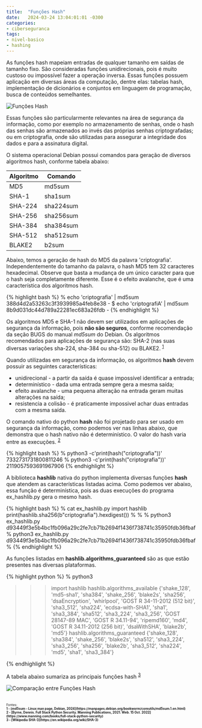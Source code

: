 ```yaml
---
title:  "Funções Hash"
date:   2024-03-24 13:04:01:01 -0300
categories: 
- ciberseguranca
tags: 
- nivel-basico 
- hashing
---
```


As funções hash mapeiam entradas de qualquer tamanho em saídas de tamanho fixo. São consideradas funções unidirecionais, pois é muito custoso ou impossível fazer a operação inversa. Essas funções possuem aplicação em diversas áreas da computação, dentre elas: tabelas hash, implementação de dicionários e conjuntos em linguagem de programação, busca de conteúdos semelhantes.

![Funções Hash](/blog/assets/images/hash_function.jpeg)

Essas funções são particularmente relevantes na área de segurança da informação, como por exemplo no armazenamento de senhas, onde o hash das senhas são armazenados ao invés das próprias senhas criptografadas; ou em criptografia, onde são utilizadas para assegurar a integridade dos dados e para a assinatura digital. 

O sistema operacional Debian possui comandos para geração de diversos algoritmos hash, conforme tabela abaixo:

| Algoritmo  | Comando   | 
|------------|-----------|
| MD5        | md5sum    |   
| SHA-1      | sha1sum   |   
| SHA-224    | sha224sum |   
| SHA-256    | sha256sum |      
| SHA-384    | sha384sum |  
| SHA-512    | sha512sum |
| BLAKE2     | b2sum     |  

Abaixo, temos a geração de hash do MD5 da palavra 'criptografia'. Independentemente do tamanho da palavra, o hash MD5 tem 32 caracteres hexadecimal. Observe que basta a mudança de um único caracter para que o hash seja completamente diferente. Esse é o efeito avalanche, que é uma característica dos algoritmos hash. 

{% highlight bash %}
% echo 'criptografia' | md5sum
388d4d2a53263c3f3939985a4feb8e38  -
$ echo 'criptografiA' | md5sum
8b9d031dc44d789a22281ec683a26fdb  -
{% endhighlight %}

Os algoritmos MD5 e SHA-1 não devem ser utilizados em aplicações de segurança da informação, pois **não são seguros**, conforme recomendação da seção BUGS do manual *md5sum* do Debian. Os algoritmos recomendados para aplicações de segurança são: SHA-2 (nas suas diversas variações sha-224, sha-384 ou sha-512) ou BLAKE2. <sup id="a1">[1](#f1)</sup>

Quando utilizadas em segurança da informação, os algoritmos **hash** devem possuir as seguintes características:
- unidirecional - a partir da saída é quase impossível identificar a entrada; 
- determinístico - dada uma entrada sempre gera a mesma saída;
- efeito avalanche - uma pequena alteração na entrada geram muitas alterações na saída;
- resistencia a colisão - é praticamente impossivel achar duas entradas com a mesma saída.

O comando nativo do python **hash** não foi projetado para ser usado em segurança da informação, como podemos ver nas linhas abaixo, que demonstra que o hash nativo não é determinístico. O valor do hash varia entre as execuções. <sup id="a2">[2](#f2)</sup>

{% highlight bash %}
% python3 -c'print(hash("criptografia"))'
7332731731800811246
% python3 -c'print(hash("criptografia"))'
2119057593691967906 
{% endhighlight %}

A biblioteca **hashlib** nativa do python implementa diversas funções **hash** que atendem as características listadas acima. Como podemos ver abaixo, essa função é determinística, pois as duas execuções do programa ex_hashlib.py gera o mesmo hash. 

{% highlight bash %}
% cat ex_hashlib.py 
import hashlib
print(hashlib.sha256(b"criptografia").hexdigest())
%
%
% python3 ex_hashlib.py
d93449f3e5b4bc1fb096a29c2fe7cb71b2694f1436f738741c35950fdb36fbaf
% python3 ex_hashlib.py
d93449f3e5b4bc1fb096a29c2fe7cb71b2694f1436f738741c35950fdb36fbaf
% 
{% endhighlight %}

As funções listadas em **hashlib.algorithms_guaranteed** são as que estão presentes nas diversas plataformas.

{% highlight python %}
% python3
>>> import hashlib
>>> hashlib.algorithms_available
{'shake_128', 'md5-sha1', 'sha384', 'shake_256', 'blake2s', 'sha256', 'dsaEncryption', 'whirlpool', 'GOST R 34-11-2012 (512 bit)', 'sha3_512', 'sha224', 'ecdsa-with-SHA1', 'sha1', 'sha3_384', 'sha512', 'sha3_224', 'sha3_256', 'GOST 28147-89 MAC', 'GOST R 34.11-94', 'ripemd160', 'md4', 'GOST R 34.11-2012 (256 bit)', 'dsaWithSHA', 'blake2b', 'md5'}
>>> hashlib.algorithms_guaranteed
{'shake_128', 'sha384', 'shake_256', 'blake2s', 'sha512', 'sha3_224', 'sha3_256', 'sha256', 'blake2b', 'sha3_512', 'sha224', 'md5', 'sha1', 'sha3_384'}
>>> 
{% endhighlight %}

A tabela abaixo sumariza as principais funções hash <sup id="a3">[3](#f3)</sup>

![Comparação entre Funções Hash](/blog/assets/images/Comparacao_Hash_Functions.png) 

<br>
<span style="font-size: 0.6em;">Fontes:<br>
<b id="f1">1 - [md5sum - Linux man page, Debian, 2024](https://manpages.debian.org/bookworm/coreutils/md5sum.1.en.html)</b> <br>
<b id="f2">2 - [Byrne, Dennis. Full Stack Python Security. Manning Publications, 2021. Web. 15 Oct. 2022](https://www.manning.com/books/full-stack-python-security)</b><br>
<b id="f3">3 - [Wikipedia SHA-3](https://en.wikipedia.org/wiki/SHA-3)</b>
<span>